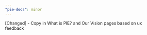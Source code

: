 ```yaml
---
"pie-docs": minor
---
```


[Changed] - Copy in What is PIE? and Our Vision pages based on ux feedback
